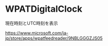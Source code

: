 WPATDigitalClock
============
現在時刻とUTC時刻を表示

https://www.microsoft.com/ja-jp/store/apps/wpatfeedreader/9NBLGGGZJS05
